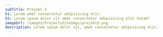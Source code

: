 ```yaml
---
subTitle: Projekt 5
h1: Lorem amet consectetur adipisicing elit.
h2: Lorem ipsum dolor sit amet consectetur adipisicing elit totam?
imageUrl: /images/ProjectsSiteImgs/projekt5.png
description: Lorem ipsum dolor sit, amet consectetur adipisicing elit. Consequuntur quas, officia error officiis temporibus unde, corporis voluptas fugiat sit saepe, exercitationem eaque magnam facere praesentium non ea alias aperiam illum?Lorem ipsum, dolor sit amet consectetur adipisicing elit. Tenetur cupiditate nam non et officiis ut reiciendis quaerat a dicta dolore.
---
```

